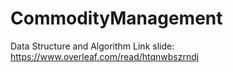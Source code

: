 # CommodityManagement
Data Structure and Algorithm <space><space>
Link slide: https://www.overleaf.com/read/htqnwbszrndj
